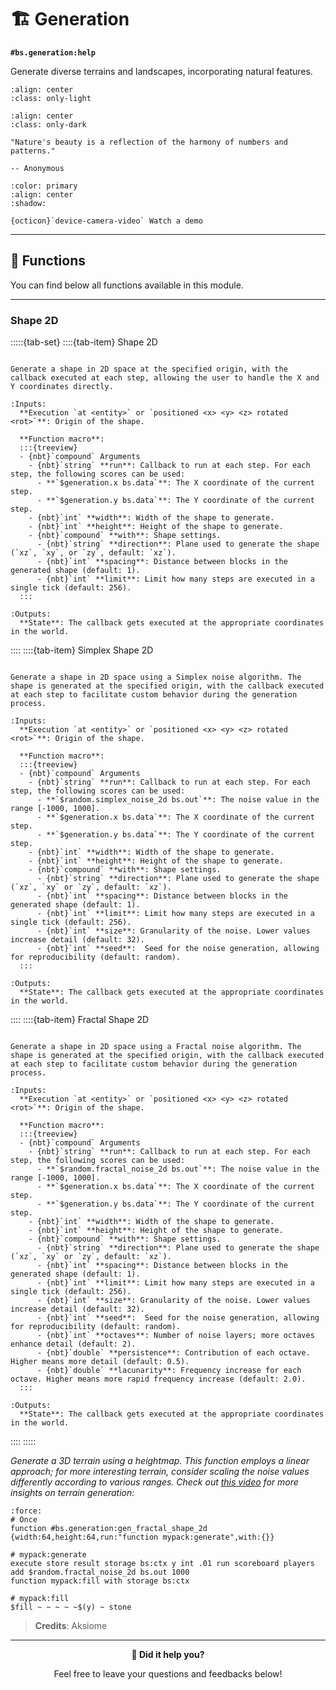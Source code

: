 # 🏗️ Generation

**`#bs.generation:help`**

Generate diverse terrains and landscapes, incorporating natural features.

```{image} /_imgs/modules/generation-light.png
:align: center
:class: only-light
```

```{image} /_imgs/modules/generation-dark.png
:align: center
:class: only-dark
```

```{epigraph}
"Nature's beauty is a reflection of the harmony of numbers and patterns."

-- Anonymous
```

```{button-link} https://youtu.be/uDenmF9l8a4
:color: primary
:align: center
:shadow:

{octicon}`device-camera-video` Watch a demo
```

---

## 🔧 Functions

You can find below all functions available in this module.

---

### Shape 2D

:::::{tab-set}
::::{tab-item} Shape 2D

```{function} #bs.generation:gen_shape_2d

Generate a shape in 2D space at the specified origin, with the callback executed at each step, allowing the user to handle the X and Y coordinates directly.

:Inputs:
  **Execution `at <entity>` or `positioned <x> <y> <z> rotated <rot>`**: Origin of the shape.

  **Function macro**:
  :::{treeview}
  - {nbt}`compound` Arguments
    - {nbt}`string` **run**: Callback to run at each step. For each step, the following scores can be used:
      - **`$generation.x bs.data`**: The X coordinate of the current step.
      - **`$generation.y bs.data`**: The Y coordinate of the current step.
    - {nbt}`int` **width**: Width of the shape to generate.
    - {nbt}`int` **height**: Height of the shape to generate.
    - {nbt}`compound` **with**: Shape settings.
      - {nbt}`string` **direction**: Plane used to generate the shape (`xz`, `xy`, or `zy`, default: `xz`).
      - {nbt}`int` **spacing**: Distance between blocks in the generated shape (default: 1).
      - {nbt}`int` **limit**: Limit how many steps are executed in a single tick (default: 256).
  :::

:Outputs:
  **State**: The callback gets executed at the appropriate coordinates in the world.
```

::::
::::{tab-item} Simplex Shape 2D

```{function} #bs.generation:gen_simplex_shape_2d

Generate a shape in 2D space using a Simplex noise algorithm. The shape is generated at the specified origin, with the callback executed at each step to facilitate custom behavior during the generation process.

:Inputs:
  **Execution `at <entity>` or `positioned <x> <y> <z> rotated <rot>`**: Origin of the shape.

  **Function macro**:
  :::{treeview}
  - {nbt}`compound` Arguments
    - {nbt}`string` **run**: Callback to run at each step. For each step, the following scores can be used:
      - **`$random.simplex_noise_2d bs.out`**: The noise value in the range [-1000, 1000].
      - **`$generation.x bs.data`**: The X coordinate of the current step.
      - **`$generation.y bs.data`**: The Y coordinate of the current step.
    - {nbt}`int` **width**: Width of the shape to generate.
    - {nbt}`int` **height**: Height of the shape to generate.
    - {nbt}`compound` **with**: Shape settings.
      - {nbt}`string` **direction**: Plane used to generate the shape (`xz`, `xy` or `zy`, default: `xz`).
      - {nbt}`int` **spacing**: Distance between blocks in the generated shape (default: 1).
      - {nbt}`int` **limit**: Limit how many steps are executed in a single tick (default: 256).
      - {nbt}`int` **size**: Granularity of the noise. Lower values increase detail (default: 32).
      - {nbt}`int` **seed**:  Seed for the noise generation, allowing for reproducibility (default: random).
  :::

:Outputs:
  **State**: The callback gets executed at the appropriate coordinates in the world.
```

::::
::::{tab-item} Fractal Shape 2D

```{function} #bs.generation:gen_fractal_shape_2d

Generate a shape in 2D space using a Fractal noise algorithm. The shape is generated at the specified origin, with the callback executed at each step to facilitate custom behavior during the generation process.

:Inputs:
  **Execution `at <entity>` or `positioned <x> <y> <z> rotated <rot>`**: Origin of the shape.

  **Function macro**:
  :::{treeview}
  - {nbt}`compound` Arguments
    - {nbt}`string` **run**: Callback to run at each step. For each step, the following scores can be used:
      - **`$random.fractal_noise_2d bs.out`**: The noise value in the range [-1000, 1000].
      - **`$generation.x bs.data`**: The X coordinate of the current step.
      - **`$generation.y bs.data`**: The Y coordinate of the current step.
    - {nbt}`int` **width**: Width of the shape to generate.
    - {nbt}`int` **height**: Height of the shape to generate.
    - {nbt}`compound` **with**: Shape settings.
      - {nbt}`string` **direction**: Plane used to generate the shape (`xz`, `xy` or `zy`, default: `xz`).
      - {nbt}`int` **spacing**: Distance between blocks in the generated shape (default: 1).
      - {nbt}`int` **limit**: Limit how many steps are executed in a single tick (default: 256).
      - {nbt}`int` **size**: Granularity of the noise. Lower values increase detail (default: 32).
      - {nbt}`int` **seed**:  Seed for the noise generation, allowing for reproducibility (default: random).
      - {nbt}`int` **octaves**: Number of noise layers; more octaves enhance detail (default: 2).
      - {nbt}`double` **persistence**: Contribution of each octave. Higher means more detail (default: 0.5).
      - {nbt}`double` **lacunarity**: Frequency increase for each octave. Higher means more rapid frequency increase (default: 2.0).
  :::

:Outputs:
  **State**: The callback gets executed at the appropriate coordinates in the world.
```

::::
:::::

*Generate a 3D terrain using a heightmap. This function employs a linear approach; for more interesting terrain, consider scaling the noise values differently according to various ranges. Check out [this video](https://www.youtube.com/watch?v=CSa5O6knuwI) for more insights on terrain generation:*

```{code-block} mcfunction
:force:
# Once
function #bs.generation:gen_fractal_shape_2d {width:64,height:64,run:"function mypack:generate",with:{}}

# mypack:generate
execute store result storage bs:ctx y int .01 run scoreboard players add $random.fractal_noise_2d bs.out 1000
function mypack:fill with storage bs:ctx

# mypack:fill
$fill ~ ~ ~ ~ ~$(y) ~ stone
```

> **Credits**: Aksiome


---

<div id="gs-comments" align=center>

**💬 Did it help you?**

Feel free to leave your questions and feedbacks below!

</div>
